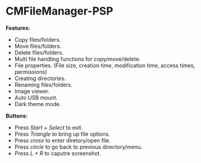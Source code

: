 # CMFileManager-PSP

**Features:**

- Copy files/folders.
- Move files/folders.
- Delete files/folders.
- Multi file handling functions for copy/move/delete.
- File properties. (File size, creation time, modification time, access times, permissions)
- Creating directories.
- Renaming files/folders.
- Image viewer.
- Auto USB mount.
- Dark theme mode.


**Buttons:**
- Press *Start + Select* to exit.
- Press *Triangle* to bring up file options.
- Press *cross* to enter diretory/open file.
- Press *circle* to go back to previous directory/menu.
- Press *L + R* to caputre screenshot.
